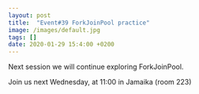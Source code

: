 ```yaml
---
layout: post
title:  "Event#39 ForkJoinPool practice"
image: /images/default.jpg
tags: []
date: 2020-01-29 15:4:00 +0200
---
```


Next session we will continue exploring ForkJoinPool.[]()

Join us next Wednesday, at 11:00 in Jamaika (room 223)
